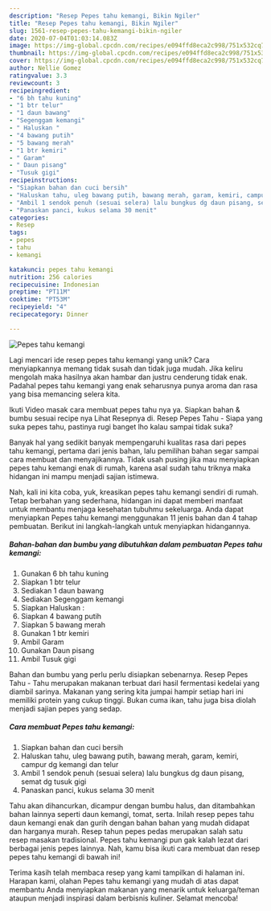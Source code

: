 ```yaml
---
description: "Resep Pepes tahu kemangi, Bikin Ngiler"
title: "Resep Pepes tahu kemangi, Bikin Ngiler"
slug: 1561-resep-pepes-tahu-kemangi-bikin-ngiler
date: 2020-07-04T01:03:14.083Z
image: https://img-global.cpcdn.com/recipes/e094ffd8eca2c998/751x532cq70/pepes-tahu-kemangi-foto-resep-utama.jpg
thumbnail: https://img-global.cpcdn.com/recipes/e094ffd8eca2c998/751x532cq70/pepes-tahu-kemangi-foto-resep-utama.jpg
cover: https://img-global.cpcdn.com/recipes/e094ffd8eca2c998/751x532cq70/pepes-tahu-kemangi-foto-resep-utama.jpg
author: Nellie Gomez
ratingvalue: 3.3
reviewcount: 3
recipeingredient:
- "6 bh tahu kuning"
- "1 btr telur"
- "1 daun bawang"
- "Segenggam kemangi"
- " Haluskan "
- "4 bawang putih"
- "5 bawang merah"
- "1 btr kemiri"
- " Garam"
- " Daun pisang"
- "Tusuk gigi"
recipeinstructions:
- "Siapkan bahan dan cuci bersih"
- "Haluskan tahu, uleg bawang putih, bawang merah, garam, kemiri, campur dg kemangi dan telur"
- "Ambil 1 sendok penuh (sesuai selera) lalu bungkus dg daun pisang, semat dg tusuk gigi"
- "Panaskan panci, kukus selama 30 menit"
categories:
- Resep
tags:
- pepes
- tahu
- kemangi

katakunci: pepes tahu kemangi 
nutrition: 256 calories
recipecuisine: Indonesian
preptime: "PT11M"
cooktime: "PT53M"
recipeyield: "4"
recipecategory: Dinner

---
```



![Pepes tahu kemangi](https://img-global.cpcdn.com/recipes/e094ffd8eca2c998/751x532cq70/pepes-tahu-kemangi-foto-resep-utama.jpg)

Lagi mencari ide resep pepes tahu kemangi yang unik? Cara menyiapkannya memang tidak susah dan tidak juga mudah. Jika keliru mengolah maka hasilnya akan hambar dan justru cenderung tidak enak. Padahal pepes tahu kemangi yang enak seharusnya punya aroma dan rasa yang bisa memancing selera kita.

Ikuti Video masak cara membuat pepes tahu nya ya. Siapkan bahan &amp; bumbu sesuai recipe nya Lihat Resepnya di. Resep Pepes Tahu - Siapa yang suka pepes tahu, pastinya rugi banget lho kalau sampai tidak suka?

Banyak hal yang sedikit banyak mempengaruhi kualitas rasa dari pepes tahu kemangi, pertama dari jenis bahan, lalu pemilihan bahan segar sampai cara membuat dan menyajikannya. Tidak usah pusing jika mau menyiapkan pepes tahu kemangi enak di rumah, karena asal sudah tahu triknya maka hidangan ini mampu menjadi sajian istimewa.


Nah, kali ini kita coba, yuk, kreasikan pepes tahu kemangi sendiri di rumah. Tetap berbahan yang sederhana, hidangan ini dapat memberi manfaat untuk membantu menjaga kesehatan tubuhmu sekeluarga. Anda dapat menyiapkan Pepes tahu kemangi menggunakan 11 jenis bahan dan 4 tahap pembuatan. Berikut ini langkah-langkah untuk menyiapkan hidangannya.

<!--inarticleads1-->

##### Bahan-bahan dan bumbu yang dibutuhkan dalam pembuatan Pepes tahu kemangi:

1. Gunakan 6 bh tahu kuning
1. Siapkan 1 btr telur
1. Sediakan 1 daun bawang
1. Sediakan Segenggam kemangi
1. Siapkan  Haluskan :
1. Siapkan 4 bawang putih
1. Siapkan 5 bawang merah
1. Gunakan 1 btr kemiri
1. Ambil  Garam
1. Gunakan  Daun pisang
1. Ambil Tusuk gigi


Bahan dan bumbu yang perlu perlu disiapkan sebenarnya. Resep Pepes Tahu - Tahu merupakan makanan terbuat dari hasil fermentasi kedelai yang diambil sarinya. Makanan yang sering kita jumpai hampir setiap hari ini memiliki protein yang cukup tinggi. Bukan cuma ikan, tahu juga bisa diolah menjadi sajian pepes yang sedap. 

<!--inarticleads2-->

##### Cara membuat Pepes tahu kemangi:

1. Siapkan bahan dan cuci bersih
1. Haluskan tahu, uleg bawang putih, bawang merah, garam, kemiri, campur dg kemangi dan telur
1. Ambil 1 sendok penuh (sesuai selera) lalu bungkus dg daun pisang, semat dg tusuk gigi
1. Panaskan panci, kukus selama 30 menit


Tahu akan dihancurkan, dicampur dengan bumbu halus, dan ditambahkan bahan lainnya seperti daun kemangi, tomat, serta. Inilah resep pepes tahu daun kemangi enak dan gurih dengan bahan bahan yang mudah didapat dan harganya murah. Resep tahun pepes pedas merupakan salah satu resep masakan tradisional. Pepes tahu kemangi pun gak kalah lezat dari berbagai jenis pepes lainnya. Nah, kamu bisa ikuti cara membuat dan resep pepes tahu kemangi di bawah ini! 

Terima kasih telah membaca resep yang kami tampilkan di halaman ini. Harapan kami, olahan Pepes tahu kemangi yang mudah di atas dapat membantu Anda menyiapkan makanan yang menarik untuk keluarga/teman ataupun menjadi inspirasi dalam berbisnis kuliner. Selamat mencoba!
